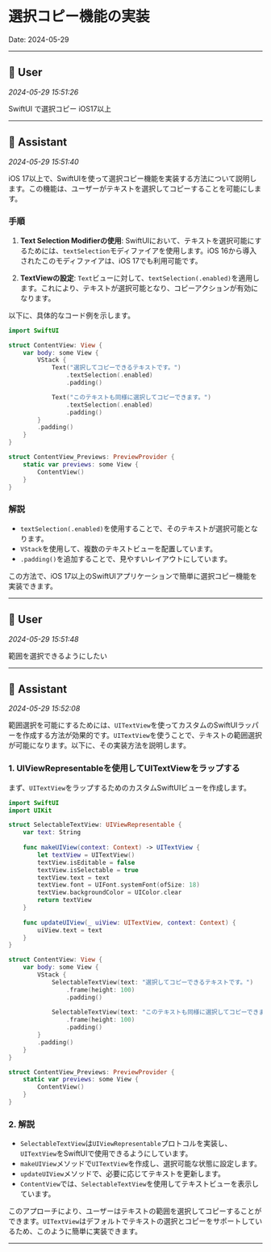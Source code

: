 # 選択コピー機能の実装

Date: 2024-05-29

---

## 👤 User
*2024-05-29 15:51:26*

SwiftUI で選択コピー iOS17以上

---

## 🤖 Assistant
*2024-05-29 15:51:40*

iOS 17以上で、SwiftUIを使って選択コピー機能を実装する方法について説明します。この機能は、ユーザーがテキストを選択してコピーすることを可能にします。

### 手順

1. **Text Selection Modifierの使用**:
   SwiftUIにおいて、テキストを選択可能にするためには、`textSelection`モディファイアを使用します。iOS 16から導入されたこのモディファイアは、iOS 17でも利用可能です。

2. **TextViewの設定**:
   `Text`ビューに対して、`textSelection(.enabled)`を適用します。これにより、テキストが選択可能となり、コピーアクションが有効になります。

以下に、具体的なコード例を示します。

```swift
import SwiftUI

struct ContentView: View {
    var body: some View {
        VStack {
            Text("選択してコピーできるテキストです。")
                .textSelection(.enabled)
                .padding()

            Text("このテキストも同様に選択してコピーできます。")
                .textSelection(.enabled)
                .padding()
        }
        .padding()
    }
}

struct ContentView_Previews: PreviewProvider {
    static var previews: some View {
        ContentView()
    }
}
```

### 解説
- `textSelection(.enabled)`を使用することで、そのテキストが選択可能となります。
- `VStack`を使用して、複数のテキストビューを配置しています。
- `.padding()`を追加することで、見やすいレイアウトにしています。

この方法で、iOS 17以上のSwiftUIアプリケーションで簡単に選択コピー機能を実装できます。

---

## 👤 User
*2024-05-29 15:51:48*

範囲を選択できるようにしたい

---

## 🤖 Assistant
*2024-05-29 15:52:08*

範囲選択を可能にするためには、`UITextView`を使ってカスタムのSwiftUIラッパーを作成する方法が効果的です。`UITextView`を使うことで、テキストの範囲選択が可能になります。以下に、その実装方法を説明します。

### 1. UIViewRepresentableを使用してUITextViewをラップする

まず、`UITextView`をラップするためのカスタムSwiftUIビューを作成します。

```swift
import SwiftUI
import UIKit

struct SelectableTextView: UIViewRepresentable {
    var text: String
    
    func makeUIView(context: Context) -> UITextView {
        let textView = UITextView()
        textView.isEditable = false
        textView.isSelectable = true
        textView.text = text
        textView.font = UIFont.systemFont(ofSize: 18)
        textView.backgroundColor = UIColor.clear
        return textView
    }
    
    func updateUIView(_ uiView: UITextView, context: Context) {
        uiView.text = text
    }
}

struct ContentView: View {
    var body: some View {
        VStack {
            SelectableTextView(text: "選択してコピーできるテキストです。")
                .frame(height: 100)
                .padding()
            
            SelectableTextView(text: "このテキストも同様に選択してコピーできます。")
                .frame(height: 100)
                .padding()
        }
        .padding()
    }
}

struct ContentView_Previews: PreviewProvider {
    static var previews: some View {
        ContentView()
    }
}
```

### 2. 解説

- `SelectableTextView`は`UIViewRepresentable`プロトコルを実装し、`UITextView`をSwiftUIで使用できるようにしています。
- `makeUIView`メソッドで`UITextView`を作成し、選択可能な状態に設定します。
- `updateUIView`メソッドで、必要に応じてテキストを更新します。
- `ContentView`では、`SelectableTextView`を使用してテキストビューを表示しています。

このアプローチにより、ユーザーはテキストの範囲を選択してコピーすることができます。`UITextView`はデフォルトでテキストの選択とコピーをサポートしているため、このように簡単に実装できます。

---
